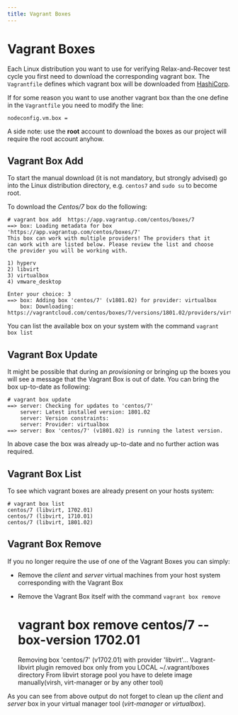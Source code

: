 ```yaml
---
title: Vagrant Boxes
---
```


# Vagrant Boxes

Each Linux distribution you want to use for verifying Relax-and-Recover test cycle you first need to download the corresponding vagrant box. The `Vagrantfile` defines which vagrant box will be downloaded from [HashiCorp](https://app.vagrantup.com/boxes).

If for some reason you want to use another vagrant box than the one define in the `Vagrantfile` you need to modify the line:

    nodeconfig.vm.box =

A side note: use the **root** account to download the boxes as our project will require the root account anyhow.

## Vagrant Box Add

To start the manual download (it is not mandatory, but strongly advised) go into the Linux distribution directory, e.g. `centos7` and `sudo su` to become root.

To download the *Centos/7* box do the following:

    # vagrant box add  https://app.vagrantup.com/centos/boxes/7
    ==> box: Loading metadata for box 'https://app.vagrantup.com/centos/boxes/7'
    This box can work with multiple providers! The providers that it
    can work with are listed below. Please review the list and choose
    the provider you will be working with.
    
    1) hyperv
    2) libvirt
    3) virtualbox
    4) vmware_desktop
    
    Enter your choice: 3
    ==> box: Adding box 'centos/7' (v1801.02) for provider: virtualbox
        box: Downloading: https://vagrantcloud.com/centos/boxes/7/versions/1801.02/providers/virtualbox.box

You can list the available box on your system with the command `vagrant box list` 

## Vagrant Box Update

It might be possible that during an *provisioning* or bringing up the boxes you will see a message that the Vagrant Box is out of date. You can bring the box up-to-date as following:

    # vagrant box update 
    ==> server: Checking for updates to 'centos/7'
        server: Latest installed version: 1801.02
        server: Version constraints: 
        server: Provider: virtualbox
    ==> server: Box 'centos/7' (v1801.02) is running the latest version.

In above case the box was already up-to-date and no further action was required.

## Vagrant Box List

To see which vagrant boxes are already present on your hosts system:

    # vagrant box list
    centos/7 (libvirt, 1702.01)
    centos/7 (libvirt, 1710.01)
    centos/7 (libvirt, 1801.02)

## Vagrant Box Remove

If you no longer require the use of one of the Vagrant Boxes you can simply:

- Remove the _client_ and _server_ virtual machines from your host system corresponding with the Vagrant Box
- Remove the Vagrant Box itself with the command `vagrant box remove`

    # vagrant box remove centos/7 --box-version 1702.01
    Removing box 'centos/7' (v1702.01) with provider 'libvirt'...
    Vagrant-libvirt plugin removed box only from you LOCAL ~/.vagrant/boxes directory
    From libvirt storage pool you have to delete image manually(virsh, virt-manager or by any other tool)

As you can see from above output do not forget to clean up the _client_ and _server_ box in your virtual manager tool (_virt-manager_ or _virtualbox_).
